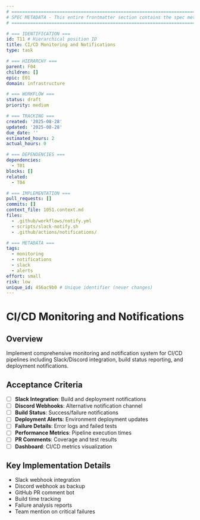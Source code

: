 ```yaml
---
# ============================================================================
# SPEC METADATA - This entire frontmatter section contains the spec metadata
# ============================================================================

# === IDENTIFICATION ===
id: T11 # Hierarchical position ID
title: CI/CD Monitoring and Notifications
type: task

# === HIERARCHY ===
parent: F04
children: []
epic: E01
domain: infrastructure

# === WORKFLOW ===
status: draft
priority: medium

# === TRACKING ===
created: '2025-08-28'
updated: '2025-08-28'
due_date: ''
estimated_hours: 2
actual_hours: 0

# === DEPENDENCIES ===
dependencies:
  - T01
blocks: []
related:
  - T04

# === IMPLEMENTATION ===
pull_requests: []
commits: []
context_file: 1051.context.md
files:
  - .github/workflows/notify.yml
  - scripts/slack-notify.sh
  - .github/actions/notifications/

# === METADATA ===
tags:
  - monitoring
  - notifications
  - slack
  - alerts
effort: small
risk: low
unique_id: 456ac9b0 # Unique identifier (never changes)
---
```


# CI/CD Monitoring and Notifications

## Overview

Implement comprehensive monitoring and notification system for CI/CD pipelines including Slack/Discord integration, build status reporting, and deployment notifications.

## Acceptance Criteria

- [ ] **Slack Integration**: Build and deployment notifications
- [ ] **Discord Webhooks**: Alternative notification channel
- [ ] **Build Status**: Success/failure notifications
- [ ] **Deployment Alerts**: Environment deployment updates
- [ ] **Failure Details**: Error logs and failed tests
- [ ] **Performance Metrics**: Pipeline execution times
- [ ] **PR Comments**: Coverage and test results
- [ ] **Dashboard**: CI/CD metrics visualization

## Key Implementation Details

- Slack webhook integration
- Discord webhook as backup
- GitHub PR comment bot
- Build time tracking
- Failure analysis reports
- Team mention on critical failures
